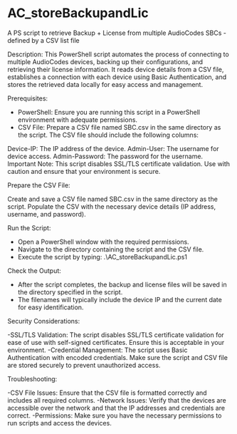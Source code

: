 # AC_storeBackupandLic
A PS script to retrieve Backup + License from multiple AudioCodes SBCs - defined by a CSV list file

Description:
This PowerShell script automates the process of connecting to multiple AudioCodes devices, backing up their configurations, and retrieving their license information. 
It reads device details from a CSV file, establishes a connection with each device using Basic Authentication, and stores the retrieved data locally for easy access and management.


Prerequisites:

- PowerShell: Ensure you are running this script in a PowerShell environment with adequate permissions.
- CSV File: Prepare a CSV file named SBC.csv in the same directory as the script. The CSV file should include the following columns:

Device-IP: The IP address of the device.
Admin-User: The username for device access.
Admin-Password: The password for the username.
Important Note: This script disables SSL/TLS certificate validation. Use with caution and ensure that your environment is secure.

Prepare the CSV File:

Create and save a CSV file named SBC.csv in the same directory as the script.
Populate the CSV with the necessary device details (IP address, username, and password).

Run the Script:

- Open a PowerShell window with the required permissions.
- Navigate to the directory containing the script and the CSV file.
- Execute the script by typing: .\AC_storeBackupandLic.ps1

Check the Output:

- After the script completes, the backup and license files will be saved in the directory specified in the script.
- The filenames will typically include the device IP and the current date for easy identification.


Security Considerations:

-SSL/TLS Validation: The script disables SSL/TLS certificate validation for ease of use with self-signed certificates. Ensure this is acceptable in your environment.
-Credential Management: The script uses Basic Authentication with encoded credentials. Make sure the script and CSV file are stored securely to prevent unauthorized access.


Troubleshooting:

-CSV File Issues: Ensure that the CSV file is formatted correctly and includes all required columns.
-Network Issues: Verify that the devices are accessible over the network and that the IP addresses and credentials are correct.
-Permissions: Make sure you have the necessary permissions to run scripts and access the devices.

